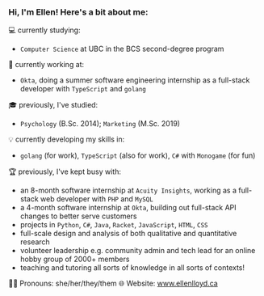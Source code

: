 ### Hi, I'm Ellen! Here's a bit about me:

💻 currently studying:
 - `Computer Science` at UBC in the BCS second-degree program

💼 currently working at:
- `Okta`, doing a summer software engineering internship as a full-stack developer with `TypeScript` and `golang`

🎓 previously, I've studied:
 - `Psychology` (B.Sc. 2014); `Marketing` (M.Sc. 2019)

💡 currently developing my skills in:
 - `golang` (for work), `TypeScript` (also for work), `C#` with `Monogame` (for fun)

🏆 previously, I've kept busy with:
 - an 8-month software internship at `Acuity Insights`, working as a full-stack web developer with `PHP` and `MySQL`
 - a 4-month software internship at `Okta`, building out full-stack API changes to better serve customers 
 - projects in `Python`, `C#`, `Java`, `Racket`, `JavaScript`, `HTML`, `CSS`
 - full-scale design and analysis of both qualitative and quantitative research
 - volunteer leadership e.g. community admin and tech lead for an online hobby group of 2000+ members
 - teaching and tutoring all sorts of knowledge in all sorts of contexts!

🏳️‍🌈 Pronouns: she/her/they/them 🌐 Website: www.ellenlloyd.ca

<!--
**Jonqora/Jonqora** is a ✨ _special_ ✨ repository because its `README.md` (this file) appears on your GitHub profile.

Here are some ideas to get you started:

- 🔭 I’m currently working on ...
- 🌱 I’m currently learning ...
- 👯 I’m looking to collaborate on ...
- 🤔 I’m looking for help with ...
- 💬 Ask me about ...
- 📫 How to reach me: ...
- 😄 Pronouns: she/her
- ⚡ Fun fact: ...
-->
